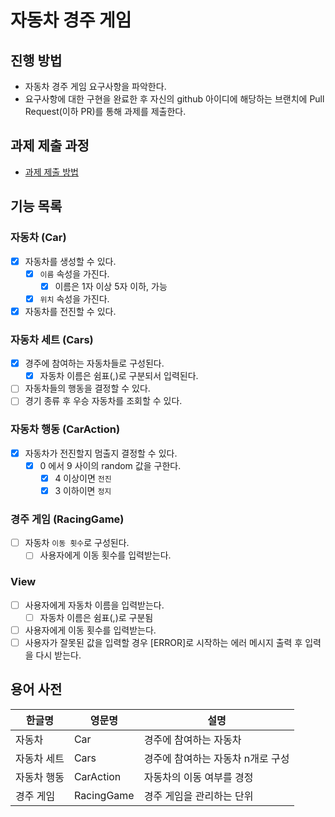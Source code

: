 # 자동차 경주 게임

## 진행 방법

* 자동차 경주 게임 요구사항을 파악한다.
* 요구사항에 대한 구현을 완료한 후 자신의 github 아이디에 해당하는 브랜치에 Pull Request(이하 PR)를 통해 과제를 제출한다.

## 과제 제출 과정

* [과제 제출 방법](https://github.com/next-step/nextstep-docs/tree/master/precourse)

## 기능 목록

### 자동차 (Car)

- [X] 자동차를 생성할 수 있다.
  - [X] `이름` 속성을 가진다.
    - [X] 이름은 1자 이상 5자 이하, 가능
  - [X] `위치` 속성을 가진다.
- [X] 자동차를 전진할 수 있다.

### 자동차 세트 (Cars)

- [X] 경주에 참여하는 자동차들로 구성된다.
  - [X] 자동차 이름은 쉼표(,)로 구분되서 입력된다.
- [ ] 자동차들의 행동을 결정할 수 있다.
- [ ] 경기 종류 후 우승 자동차를 조회할 수 있다.

### 자동차 행동 (CarAction)

- [X] 자동차가 전진할지 멈출지 결정할 수 있다.
  - [X] 0 에서 9 사이의 random 값을 구한다.
    - [X] 4 이상이면 `전진`
    - [X] 3 이하이면 `정지`

### 경주 게임 (RacingGame)

- [ ] 자동차 `이동 횟수`로 구성된다.
  - [ ] 사용자에게 이동 횟수를 입력받는다.

### View

- [ ] 사용자에게 자동차 이름을 입력받는다.
    - [ ] 자동차 이름은 쉼표(,)로 구분됨
- [ ] 사용자에게 이동 횟수를 입력받는다.
- [ ] 사용자가 잘못된 값을 입력할 경우 [ERROR]로 시작하는 에러 메시지 출력 후 입력을 다시 받는다.

## 용어 사전

| 한글명 | 영문명 | 설명 |
| --- | --- | --- |
| 자동차 | Car | 경주에 참여하는 자동차 |
| 자동차 세트 | Cars | 경주에 참여하는 자동차 n개로 구성 |
| 자동차 행동 | CarAction | 자동차의 이동 여부를 경정 |
| 경주 게임 | RacingGame | 경주 게임을 관리하는 단위 |
